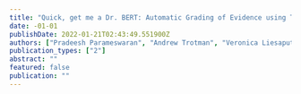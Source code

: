 ```yaml
---
title: "Quick, get me a Dr. BERT: Automatic Grading of Evidence using Transfer Learning"
date: -01-01
publishDate: 2022-01-21T02:43:49.551900Z
authors: ["Pradeesh Parameswaran", "Andrew Trotman", "Veronica Liesaputra", "David Eyers"]
publication_types: ["2"]
abstract: ""
featured: false
publication: ""
---
```


